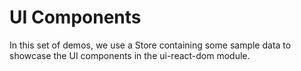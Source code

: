 # UI Components

In this set of demos, we use a Store containing some sample data to showcase the
UI components in the ui-react-dom module.
